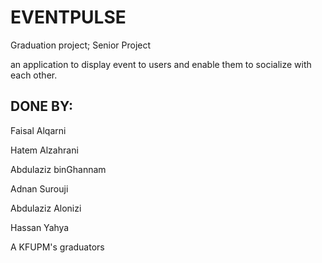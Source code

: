 # EVENTPULSE
Graduation project; Senior Project

an application to display event to users and enable them to socialize with each other.

## DONE BY:
Faisal Alqarni

Hatem Alzahrani

Abdulaziz binGhannam

Adnan Surouji

Abdulaziz Alonizi

Hassan Yahya



A KFUPM's graduators
